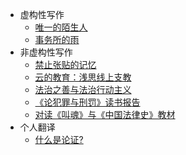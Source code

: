 <!-- _sidebar.md -->

* 虚构性写作
	* [唯一的陌生人](/articles/stranger.md)
	* [事务所的雨](/articles/rain.md)
* 非虚构性写作
	* [禁止张贴的记忆](/articles/memo.md)
	* [云的教育：浅思线上支教](/articles/cloud-edu.md)
	* [法治之善与法治行动主义](/articles/law-act.md)
	* [《论犯罪与刑罚》读书报告](/articles/on-crime.md)
	* [对读《叫魂》与《中国法律史》教材](/articles/soulstealers.md)
* 个人翻译
	* [什么是论证?](/articles/argm.md)